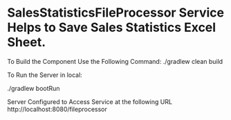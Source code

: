 # SalesStatisticsFileProcessor Service Helps to Save Sales Statistics Excel Sheet.

To Build the Component Use the Following Command:
./gradlew clean build

To Run the Server in local:

./gradlew bootRun

Server Configured to Access Service at the following URL http://localhost:8080/fileprocessor